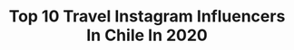 ---
title: Top 10 Travel Instagram Influencers In Chile In 2020
description: >-
  Find top travel Instagram influencers in Chile in 2020. Most popular hashtags: #yomequedoencasa #summer #travel #travelgram.
platform: Instagram
profiles:
  - username: "fabrizio_con_z"
    fullname: >-
      Fabrizio Con Z
    location: "Chile"
    followers: 18711
    engagement: 721
    commentsToLikes: 0.130884
    avatar: "https://scontent-amt2-1.cdninstagram.com/v/t51.2885-19/s320x320/69483393_721593518417259_7543362293027831808_n.jpg?_nc_ht=scontent-amt2-1.cdninstagram.com&_nc_ohc=IxfCIof1xuoAX_gU9_A&oh=433d84bd8c5e36e8035e153094dc5f14&oe=5EB98621"
    verified: false
    hashtags: "#madrenaturaleza, #chile, #cityphotography, #goctawaterfall"
  - username: "ignaciauribe"
    fullname: >-
      Ignacia Uribe R.
    location: "Chile"
    followers: 17350
    engagement: 631
    commentsToLikes: 0.073088
    avatar: "https://scontent-amt2-1.cdninstagram.com/v/t51.2885-19/s320x320/11326666_887636941350926_1510693682_a.jpg?_nc_ht=scontent-amt2-1.cdninstagram.com&_nc_ohc=bK-kNY1uW7kAX_akCM0&oh=8551717a39d29d7e773226ce98f2aa8a&oe=5EB89502"
    verified: false
    hashtags: "#summerinitaly, #matrimoneando, #chile, #pregnant"
  - username: "fabiaroundtheworld"
    fullname: >-
      Fabi la chilena Atipica
    location: "Chile"
    followers: 111971
    engagement: 1283
    commentsToLikes: 0.020951
    avatar: "https://scontent-lht6-1.cdninstagram.com/v/t51.2885-19/s320x320/90435226_3214252075275194_2620106423392010240_n.jpg?_nc_ht=scontent-lht6-1.cdninstagram.com&_nc_ohc=znBPo0irybEAX9rQ8wA&oh=824ac4f0437306259a12b460369ba985&oe=5EB998FE"
    verified: false
    hashtags: "#bloggergirl, #latinmodel, #cosplaymodel, #bloggerstyle"
  - username: "cami4senjo"
    fullname: >-
      Camila Asenjo
    location: "Chile"
    followers: 54084
    engagement: 735
    commentsToLikes: 0.019658
    avatar: "https://scontent-lga3-1.cdninstagram.com/v/t51.2885-19/s320x320/23416516_155798658369666_5015292070986776576_n.jpg?_nc_ht=scontent-lga3-1.cdninstagram.com&_nc_ohc=1pzPAj5oHLcAX82dkcF&oh=4b8888136367aec6afb7ae016e7e86de&oe=5EBB25BB"
    verified: false
    hashtags: ""
  - username: "titahuman"
    fullname: >-
      Natalia
    location: "Chile"
    followers: 36501
    engagement: 768
    commentsToLikes: 0.042236
    avatar: "https://scontent-lht6-1.cdninstagram.com/v/t51.2885-19/s320x320/89365972_140237613982554_413283395561324544_n.jpg?_nc_ht=scontent-lht6-1.cdninstagram.com&_nc_ohc=Tu6I7KOckqIAX9JHJGu&oh=3dec7789aeadbbea729df182aba318db&oe=5EB9993E"
    verified: false
    hashtags: "#titahumanoutfit, #airmax1animalpack, #sneakersdehoy, #animalprint"
  - username: "titiroodriguez"
    fullname: >-
      TITI
    location: "Chile"
    followers: 12561
    engagement: 578
    commentsToLikes: 0.070534
    avatar: "https://scontent-lhr8-1.cdninstagram.com/v/t51.2885-19/s320x320/89697814_517820878923266_2444801264416980992_n.jpg?_nc_ht=scontent-lhr8-1.cdninstagram.com&_nc_ohc=1AQINidudDcAX8bgVxg&oh=b9a277bbb3e9896d624adf3e8e2a017a&oe=5EBAB3D9"
    verified: false
    hashtags: "#pasaeldato, #header, #aguadecocotravelers, #bodyshopcl"
  - username: "veronicacalderon__"
    fullname: >-
      Verónica Calderón
    location: "Chile"
    followers: 9488
    engagement: 794
    commentsToLikes: 0.049303
    avatar: "https://scontent-lhr8-1.cdninstagram.com/v/t51.2885-19/s320x320/82756261_244380326566596_5820405633609891840_n.jpg?_nc_ht=scontent-lhr8-1.cdninstagram.com&_nc_ohc=l2wR_vSFOHkAX8FAGbw&oh=aa991b89e1e02439b65ef28371525447&oe=5EB91BBE"
    verified: false
    hashtags: "#emprender, #emprenderonline, #negociosonline, #bussines"
  - username: "ruedanomada"
    fullname: >-
      Jose & Javier
    location: "Chile"
    followers: 20802
    engagement: 527
    commentsToLikes: 0.037755
    avatar: "https://scontent-lht6-1.cdninstagram.com/v/t51.2885-19/s320x320/58453870_610131166155026_7395460670373756928_n.jpg?_nc_ht=scontent-lht6-1.cdninstagram.com&_nc_ohc=Fyruqqwolu0AX-PWZs1&oh=6ca24df52a03256b8d9fda30d045a555&oe=5EB997E6"
    verified: false
    hashtags: "#visitchile, #patagonia, #nuevarutabogota, #vi"
  - username: "vale_caballero"
    fullname: >-
      Vale Caballero
    location: "Chile"
    followers: 339071
    engagement: 749
    commentsToLikes: 0.006275
    avatar: "https://scontent-lhr8-1.cdninstagram.com/v/t51.2885-19/s320x320/89831185_671894993559034_8958768842734043136_n.jpg?_nc_ht=scontent-lhr8-1.cdninstagram.com&_nc_ohc=7h_L5AA7gKkAX9Wo1Il&oh=beb73d978fb2965b82937aa436c1c849&oe=5EBCE795"
    verified: true
    hashtags: "#monster, #zapatillasparatodxs, #niveamousselover, #eldiainternacionaldelamujer"
  - username: "tcommentz"
    fullname: >-
      Teresita Commentz
    location: "Chile"
    followers: 563380
    engagement: 788
    commentsToLikes: 0.005574
    avatar: "https://scontent-lhr8-1.cdninstagram.com/v/t51.2885-19/s320x320/89075192_2705671169546666_4190639181715734528_n.jpg?_nc_ht=scontent-lhr8-1.cdninstagram.com&_nc_ohc=-RpNfSuoHl8AX8ddPit&oh=98b5c90a8135646cbf8a76a466311525&oe=5EBAE1C7"
    verified: true
    hashtags: "#ad, #niveamousselover, #quedateencasa, #homexcreator"
---